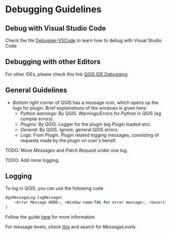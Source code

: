 # Debugging Guidelines


## Debug with Visual Studio Code
Check the file [Debugger-VSCode](./debugger-vscode.md) to learn how to debug with Visual Studio Code


## Debugging with other Editors
For other IDEs, please check this link [QGIS IDE Debugging](https://docs.qgis.org/3.22/en/docs/pyqgis_developer_cookbook/plugins/ide_debugging.html)


## General Guidelines
- Bottom right corner of QGIS has a message icon, which opens up the logs for plugin. Brief explainations of the windows is given here: 
    - *Python warnings:* By QGIS. Warnings/Errors for Python in QGIS (eg compile errors).
    - *Plugins:* By QGIS. Logger for the plugin (eg Plugin loaded etc).
    - *General:* By QGIS. Ignore, general QGIS errors.
    - *Logs:* From Plugin. Plugin related logging messages, consisting of requests made by the plugin on user's behalf. 

TODO: Move *Messages* and *Patch Request* under one log.

TODO: Add more logging.


## Logging 
To log in QGIS, you can use the following code
```python
QgsMessageLog.logMessage(
    <Error Message HERE>, <Window name/TAG for error message>, <Severity based on Message Levels (check below)>
)
```
Follow the guide [here](https://qgis.org/pyqgis/3.2/core/Message/QgsMessageLog.html#qgis.core.QgsMessageLog.logMessage) for more information

For message levels, check [this](https://docs.qgis.org/3.22/en/docs/pyqgis_developer_cookbook/communicating.html#id6) and search for *MessageLevels*
